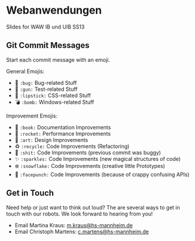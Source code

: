 # Webanwendungen

Slides for WAW IB und UIB SS13

## Git Commit Messages

Start each commit message with an emoji.

General Emojis:

* :bug: `:bug:` Bug-related Stuff
* :gun: `:gun:` Test-related Stuff
* :lipstick: `:lipstick:` CSS-related Stuff
* :bomb: `:bomb:` Windows-related Stuff

Improvement Emojis:

* :book: `:book:` Documentation Improvements
* :rocket: `:rocket:` Performance Improvements
* :art: `:art:` Design Improvements
* :recycle: `:recycle:` Code Improvements (Refactoring)
* :shit: `:shit:` Code Improvements (previous commit was buggy)
* :sparkles: `:sparkles:` Code Improvements (new magical structures of code)
* :snowflake: `:snowflake:` Code Improvements (creative little Prototypes) 
* :facepunch: `:facepunch:` Code Improvements (because of crappy confusing APIs)

## Get in Touch

Need help or just want to think out loud? The are several ways to get in touch with our robots.
We look forward to hearing from you!

* Email Martina Kraus:   m.kraus@hs-mannheim.de
* Email Christoph Martens:   c.martens@hs-mannheim.de

